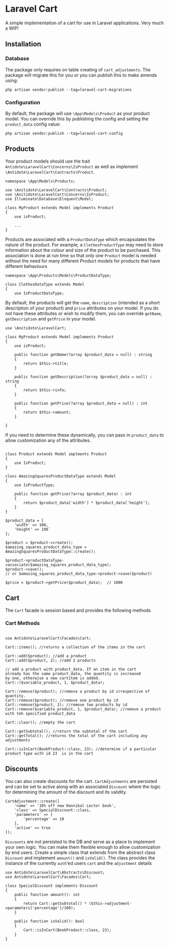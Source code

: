 # Laravel Cart
A simple implementation of a cart for use in Laravel applications. Very much a WIP!

## Installation
### Database
The package only requires on table creating of `cart_adjustments`. The package will migrate this for you or you can
publish this to make amends using:
```
php artisan vendor:publish --tag=laravel-cart-migrations
```
### Configuration
By default, the package will use `\App\Models\Product` as your product model. You can override this by publishing
the config and setting the `product_data` config value:
```
php artisan vendor:publish --tag=laravel-cart-config
```

## Products
Your product models should use the trait `Antidote\LaravelCart\Concerns\IsProduct` as well as implement
`\Antidote\LaravelCart\Contracts\Product`.

```
namespace \App\Models\Products;

use \Anitidote\LaravelCart\Contracts\Product;
use \Anitidote\LaravelCart\Concerns\IsProduct;
use Illuminate\Database\Eloquent\Model;

class MyProduct extends Model implements Product
{
    use isProduct;

    ...
}
```

Products are associated with a `ProductDataType` which encapsulates the nature of the product. For example, a
`ClothesProductType` may need to store information about the colour and size of the product to be purchased.
This association is done at run time so that only one `Product` model is needed without the need for many different Product 
models for products that have different behaviours

```
namespace \App\Products\Models\ProductDataType;

class ClothesDataType extends Model
{
    use IsProductDataType;

```

By default, the products will get the `name`, `description` (intended as a short description of your product)
and `price` attributes on your model. If you do not have these attributes or wish to modify them, you can
override `getName`, `getDescription` and `getPrice` in your model.

```
use \Anitidote\LaravelCart;

class MyProduct extends Model implements Product
{
    use isProduct;

    public function getName(?array $product_data = null) : string
    {
        return $this->title;
    }
    
    public function getDescription(?array $product_data = null) : string
    {
        return $this->info;
    }
    
    public function getPrice(?array $product_data = null) : int
    {
        return $this->amount;
    }
    
}
```

If you need to determine these dynamically, you can pass in `product_data` to allow customization any of the
attributes.

```

class Product extends Model implments Product
{
    use IsProduct;
}
```
```
class AmazingSquaresProductDataType extends Model
{
    use IsProductType;
    
    public function getPrice(?array $product_data) : int
    {
        return $product_data['width'] * $product_data['height'];
    }
}
```
```
$product_data = [
    'width' => 100,
    'height' => 100`
];

$product = $product->create();
$amazing_squares_product_data_type = AmazingSquaresProductDataType::create();

$product->productDataType->associate($amazing_squares_product_data_type);
$product->save();
// or $amazing_squares_product_data_type->product->save($product)

$price = $product->getPrice($product_data);  // 1000

```

## Cart
The `Cart` facade is session based and provides the following methods

### Cart Methods

```

use Antidote\LaravelCart\Facades\Cart;

Cart::items(); //returns a collection of the items in the cart

Cart::add($product); //add a product
Cart::add($product, 2); //add 2 products

// add a product with product_data. If an item in the cart
already has the same product_data, the quantity is increased
by one, otherwise a new cartitem is added.
Cart::($variable_product, 1, $product_data); 

Cart::remove($product); //remove a product by id irrespective of quantity.
Cart::remove($product); //remove one product by id
Cart::remove($product, 2); //remove two products by id
Cart::remove($variable_product, 1, $product_data); //remove a product with teh specified product_data

Cart::clear(); //empty the cart

Cart::getSubtotal(); //return the subtotal of the cart
Cart::getTotal(); //returns the total of the cart including any adjustments

Cart::isInCart(BookProduct::class, 23); //determine if a particular product type with id 23  is in the cart
```

## Discounts
You can also create discounts for the cart. `CartAdjustments` are persisted and can be set to active along
with an associated `Discount` where the logic for determining the amount of the discount and its validity.

```
CartAdjustment::create([
    'name' => '10% off new Hannibal Lector book',
    'class' => SpecialDiscount::class,
    'parameters' => [
        'percentage' => 10
    ],
    'active' => true
]);
```

`Discounts` are not persisted to the DB and serve as a place to implement your own logic. You can make
them flexible enough to allow customization by end users. Create a simple class that extends from the
abstract class `Discount` and implement `amount()` and `isValid()`. The class provides the instance of
the currently `auth`'ed users `cart` and the `adjustment` details  

```
use Antidote\LaravelCart\Abstracts\Discount;
use Antidote\LaravelCart\Facades\Cart;

class SpecialDiscount implements Discount
{
    public function amount(): int
    {
        return Cart::getSubtotal() * ($this->adjustment->parameters['percentage']/100);
    }

    public function isValid(): bool
    {
        Cart::isInCart(BookProduct::class, 23);
    }
}

```
